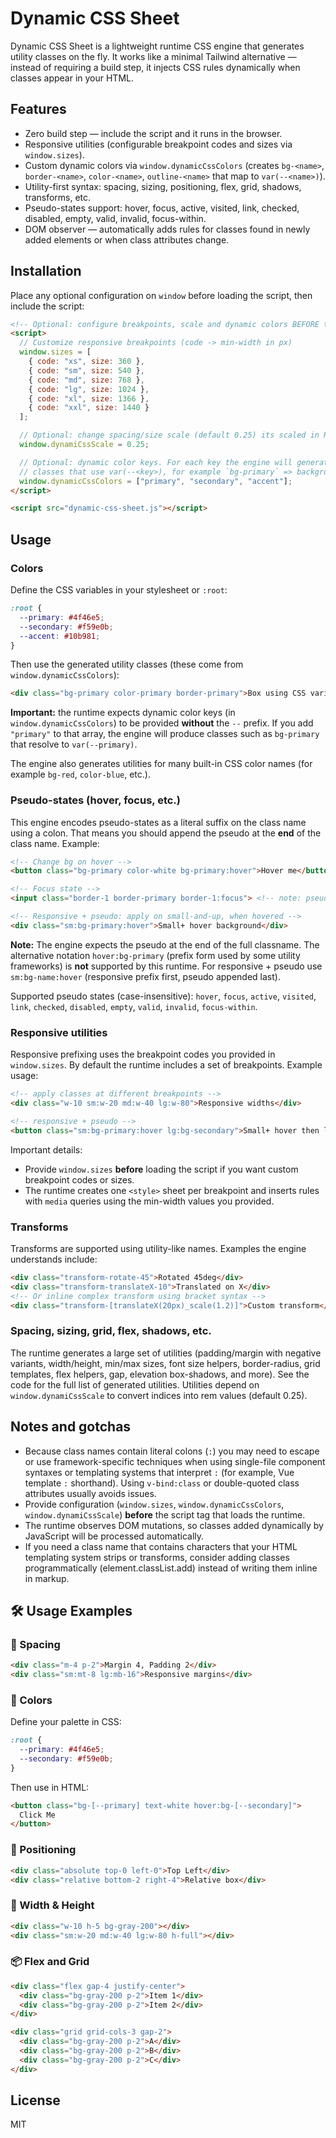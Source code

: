 # Dynamic CSS Sheet

Dynamic CSS Sheet is a lightweight runtime CSS engine that generates utility classes on the fly.
It works like a minimal Tailwind alternative — instead of requiring a build step, it injects CSS rules dynamically when classes appear in your HTML.

## Features
- Zero build step — include the script and it runs in the browser.
- Responsive utilities (configurable breakpoint codes and sizes via `window.sizes`).
- Custom dynamic colors via `window.dynamicCssColors` (creates `bg-<name>`, `border-<name>`, `color-<name>`, `outline-<name>` that map to `var(--<name>)`).
- Utility-first syntax: spacing, sizing, positioning, flex, grid, shadows, transforms, etc.
- Pseudo-states support: hover, focus, active, visited, link, checked, disabled, empty, valid, invalid, focus-within.
- DOM observer — automatically adds rules for classes found in newly added elements or when class attributes change.

## Installation

Place any optional configuration on `window` before loading the script, then include the script:

```html
<!-- Optional: configure breakpoints, scale and dynamic colors BEFORE the script loads -->
<script>
  // Customize responsive breakpoints (code -> min-width in px)
  window.sizes = [
    { code: "xs", size: 360 },
    { code: "sm", size: 540 },
    { code: "md", size: 768 },
    { code: "lg", size: 1024 },
    { code: "xl", size: 1366 },
    { code: "xxl", size: 1440 }
  ];

  // Optional: change spacing/size scale (default 0.25) its scaled in REM
  window.dynamiCssScale = 0.25;

  // Optional: dynamic color keys. For each key the engine will generate
  // classes that use var(--<key>), for example `bg-primary` => background-color: var(--primary)
  window.dynamicCssColors = ["primary", "secondary", "accent"];
</script>

<script src="dynamic-css-sheet.js"></script>
```

## Usage

### Colors

Define the CSS variables in your stylesheet or `:root`:

```css
:root {
  --primary: #4f46e5;
  --secondary: #f59e0b;
  --accent: #10b981;
}
```

Then use the generated utility classes (these come from `window.dynamicCssColors`):

```html
<div class="bg-primary color-primary border-primary">Box using CSS variable colors</div>
```

**Important:** the runtime expects dynamic color keys (in `window.dynamicCssColors`) to be provided **without** the `--` prefix. If you add `"primary"` to that array, the engine will produce classes such as `bg-primary` that resolve to `var(--primary)`.

The engine also generates utilities for many built-in CSS color names (for example `bg-red`, `color-blue`, etc.).

### Pseudo-states (hover, focus, etc.)

This engine encodes pseudo-states as a literal suffix on the class name using a colon. That means you should append the pseudo at the **end** of the class name. Example:

```html
<!-- Change bg on hover -->
<button class="bg-primary color-white bg-primary:hover">Hover me</button>

<!-- Focus state -->
<input class="border-1 border-primary border-1:focus"> <!-- note: pseudo appended to the classname -->

<!-- Responsive + pseudo: apply on small-and-up, when hovered -->
<div class="sm:bg-primary:hover">Small+ hover background</div>
```

**Note:** The engine expects the pseudo at the end of the full classname. The alternative notation `hover:bg-primary` (prefix form used by some utility frameworks) is **not** supported by this runtime. For responsive + pseudo use `sm:bg-name:hover` (responsive prefix first, pseudo appended last).

Supported pseudo states (case-insensitive): `hover`, `focus`, `active`, `visited`, `link`, `checked`, `disabled`, `empty`, `valid`, `invalid`, `focus-within`.

### Responsive utilities

Responsive prefixing uses the breakpoint codes you provided in `window.sizes`. By default the runtime includes a set of breakpoints. Example usage:

```html
<!-- apply classes at different breakpoints -->
<div class="w-10 sm:w-20 md:w-40 lg:w-80">Responsive widths</div>

<!-- responsive + pseudo -->
<button class="sm:bg-primary:hover lg:bg-secondary">Small+ hover then large bg</button>
```

Important details:
- Provide `window.sizes` **before** loading the script if you want custom breakpoint codes or sizes.
- The runtime creates one `<style>` sheet per breakpoint and inserts rules with `media` queries using the min-width values you provided.

### Transforms

Transforms are supported using utility-like names. Examples the engine understands include:

```html
<div class="transform-rotate-45">Rotated 45deg</div>
<div class="transform-translateX-10">Translated on X</div>
<!-- Or inline complex transform using bracket syntax -->
<div class="transform-[translateX(20px)_scale(1.2)]">Custom transform</div>
```

### Spacing, sizing, grid, flex, shadows, etc.

The runtime generates a large set of utilities (padding/margin with negative variants, width/height, min/max sizes, font size helpers, border-radius, grid templates, flex helpers, gap, elevation box-shadows, and more). See the code for the full list of generated utilities. Utilities depend on `window.dynamiCssScale` to convert indices into rem values (default 0.25).

## Notes and gotchas

- Because class names contain literal colons (`:`) you may need to escape or use framework-specific techniques when using single-file component syntaxes or templating systems that interpret `:` (for example, Vue template `:` shorthand). Using `v-bind:class` or double-quoted class attributes usually avoids issues.
- Provide configuration (`window.sizes`, `window.dynamicCssColors`, `window.dynamiCssScale`) **before** the script tag that loads the runtime.
- The runtime observes DOM mutations, so classes added dynamically by JavaScript will be processed automatically.
- If you need a class name that contains characters that your HTML templating system strips or transforms, consider adding classes programmatically (element.classList.add) instead of writing them inline in markup.



## 🛠 Usage Examples

### 📐 Spacing
```html
<div class="m-4 p-2">Margin 4, Padding 2</div>
<div class="sm:mt-8 lg:mb-16">Responsive margins</div>
```

### 🎨 Colors
Define your palette in CSS:
```css
:root {
  --primary: #4f46e5;
  --secondary: #f59e0b;
}
```

Then use in HTML:
```html
<button class="bg-[--primary] text-white hover:bg-[--secondary]">
  Click Me
</button>
```

### 🧭 Positioning
```html
<div class="absolute top-0 left-0">Top Left</div>
<div class="relative bottom-2 right-4">Relative box</div>
```

### 📏 Width & Height
```html
<div class="w-10 h-5 bg-gray-200"></div>
<div class="sm:w-20 md:w-40 lg:w-80 h-full"></div>
```

### 📦 Flex and Grid
```html
<div class="flex gap-4 justify-center">
  <div class="bg-gray-200 p-2">Item 1</div>
  <div class="bg-gray-200 p-2">Item 2</div>
</div>

<div class="grid grid-cols-3 gap-2">
  <div class="bg-gray-200 p-2">A</div>
  <div class="bg-gray-200 p-2">B</div>
  <div class="bg-gray-200 p-2">C</div>
</div>
```

## License

MIT
